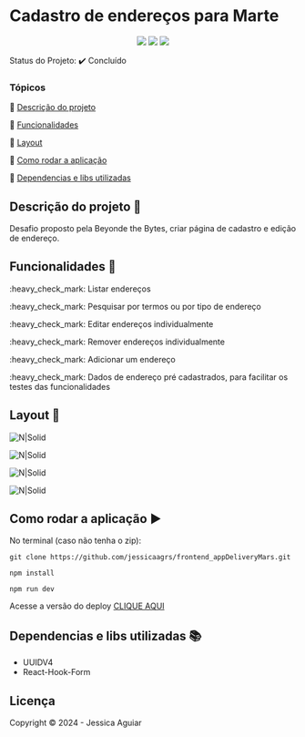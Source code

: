 <h1>Cadastro de endereços para Marte</h1> 

<p align="center">
  <img src="https://img.shields.io/badge/typescript-%23007ACC.svg?style=for-the-badge&logo=typescript&logoColor=white"/>
  <img src="https://img.shields.io/badge/Next-black?style=for-the-badge&logo=next.js&logoColor=white"/>
  <img src="https://img.shields.io/badge/react-%2320232a.svg?style=for-the-badge&logo=react&logoColor=%2361DAFB"/>
 
 
</p>

Status do Projeto: :heavy_check_mark:  Concluído 

### Tópicos 

:small_blue_diamond: [Descrição do projeto](#descrição-do-projeto-pencil)

:small_blue_diamond: [Funcionalidades](#funcionalidades-wrench)

:small_blue_diamond: [Layout](#layout-dash)

:small_blue_diamond: [Como rodar a aplicação](#como-rodar-a-aplicação-arrow_forward)

:small_blue_diamond: [Dependencias e libs utilizadas](#dependencias-e-libs-utilizadas-books)

## Descrição do projeto :pencil:

 Desafio proposto pela Beyonde the Bytes, criar página de cadastro e edição de endereço.


## Funcionalidades :wrench:

<p>:heavy_check_mark: Listar endereços</p>
<p>:heavy_check_mark: Pesquisar por termos ou por tipo de endereço</p>
<p>:heavy_check_mark: Editar endereços individualmente</p>
<p>:heavy_check_mark: Remover endereços individualmente</p>
<p>:heavy_check_mark: Adicionar um endereço</p>
<p>:heavy_check_mark: Dados de endereço pré cadastrados, para facilitar os testes das funcionalidades</p>

## Layout :dash:


![N|Solid](https://uploaddeimagens.com.br/images/004/790/146/original/page1mobile.png?1717182017)


![N|Solid](https://uploaddeimagens.com.br/images/004/790/148/original/page2mobile.png?1717182044)

![N|Solid](https://uploaddeimagens.com.br/images/004/790/149/original/page2.png?1717182076)

![N|Solid](https://uploaddeimagens.com.br/images/004/790/153/full/page1.png?1717182109)

## Como rodar a aplicação :arrow_forward:

No terminal (caso não tenha o zip): 

```
git clone https://github.com/jessicaagrs/frontend_appDeliveryMars.git

```


```
npm install

npm run dev

```

Acesse a versão do deploy [CLIQUE AQUI](https://jessicaagrs-frontend-web-delivery-mars.vercel.app/)

## Dependencias e libs utilizadas :books:

- UUIDV4
- React-Hook-Form


## Licença 

Copyright :copyright: 2024 - Jessica Aguiar
